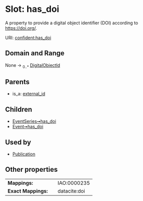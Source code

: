 
# Slot: has_doi


A property to provide a digital object identifier (DOI) according to https://doi.org/.

URI: [confident:has_doi](https://raw.githubusercontent.com/TIBHannover/ConfIDent_schema/main/src/linkml/confident_schema.yaml#has_doi)


## Domain and Range

None &#8594;  <sub>0..\*</sub> [DigitalObjectId](DigitalObjectId.md)

## Parents

 *  is_a: [external_id](external_id.md)

## Children

 *  [EventSeries➞has_doi](EventSeries_has_doi.md)
 *  [Event➞has_doi](Event_has_doi.md)

## Used by

 * [Publication](Publication.md)

## Other properties

|  |  |  |
| --- | --- | --- |
| **Mappings:** | | IAO:0000235 |
| **Exact Mappings:** | | datacite:doi |

